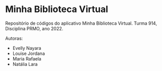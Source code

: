 # Minha Biblioteca Virtual

Repositório de códigos do aplicativo Minha Biblioteca Virtual. Turma 914, Disciplina PRMO, ano 2022.

Autoras:

* Evelly Nayara
* Louise Jordana
* Maria Rafaela
* Natália Lara
